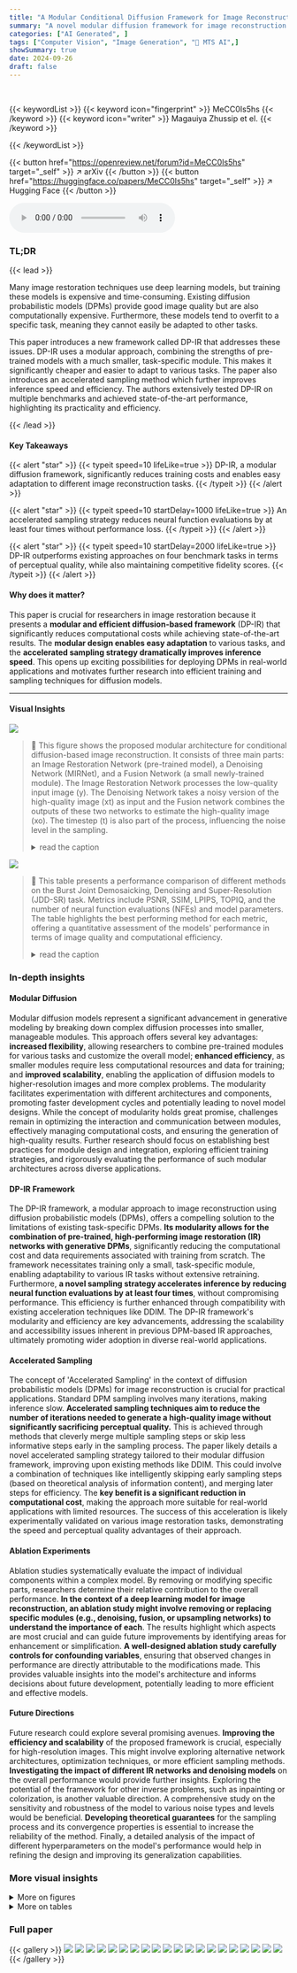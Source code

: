 ```yaml
---
title: "A Modular Conditional Diffusion Framework for Image Reconstruction"
summary: "A novel modular diffusion framework for image reconstruction dramatically cuts computational costs and achieves state-of-the-art perceptual quality across various tasks by cleverly combining pre-train..."
categories: ["AI Generated", ]
tags: ["Computer Vision", "Image Generation", "🏢 MTS AI",]
showSummary: true
date: 2024-09-26
draft: false
---
```


<br>

{{< keywordList >}}
{{< keyword icon="fingerprint" >}} MeCC0Is5hs {{< /keyword >}}
{{< keyword icon="writer" >}} Magauiya Zhussip et el. {{< /keyword >}}
 
{{< /keywordList >}}

{{< button href="https://openreview.net/forum?id=MeCC0Is5hs" target="_self" >}}
↗ arXiv
{{< /button >}}
{{< button href="https://huggingface.co/papers/MeCC0Is5hs" target="_self" >}}
↗ Hugging Face
{{< /button >}}



<audio controls>
    <source src="https://ai-paper-reviewer.com/MeCC0Is5hs/podcast.wav" type="audio/wav">
    Your browser does not support the audio element.
</audio>


### TL;DR


{{< lead >}}

Many image restoration techniques use deep learning models, but training these models is expensive and time-consuming.  Existing diffusion probabilistic models (DPMs) provide good image quality but are also computationally expensive.  Furthermore, these models tend to overfit to a specific task, meaning they cannot easily be adapted to other tasks.

This paper introduces a new framework called DP-IR that addresses these issues. DP-IR uses a modular approach, combining the strengths of pre-trained models with a much smaller, task-specific module. This makes it significantly cheaper and easier to adapt to various tasks.  The paper also introduces an accelerated sampling method which further improves inference speed and efficiency. The authors extensively tested DP-IR on multiple benchmarks and achieved state-of-the-art performance, highlighting its practicality and efficiency.

{{< /lead >}}


#### Key Takeaways

{{< alert "star" >}}
{{< typeit speed=10 lifeLike=true >}} DP-IR, a modular diffusion framework, significantly reduces training costs and enables easy adaptation to different image reconstruction tasks. {{< /typeit >}}
{{< /alert >}}

{{< alert "star" >}}
{{< typeit speed=10 startDelay=1000 lifeLike=true >}} An accelerated sampling strategy reduces neural function evaluations by at least four times without performance loss. {{< /typeit >}}
{{< /alert >}}

{{< alert "star" >}}
{{< typeit speed=10 startDelay=2000 lifeLike=true >}} DP-IR outperforms existing approaches on four benchmark tasks in terms of perceptual quality, while also maintaining competitive fidelity scores. {{< /typeit >}}
{{< /alert >}}

#### Why does it matter?
This paper is crucial for researchers in image restoration because it presents a **modular and efficient diffusion-based framework** (DP-IR) that significantly reduces computational costs while achieving state-of-the-art results.  The **modular design enables easy adaptation** to various tasks, and the **accelerated sampling strategy dramatically improves inference speed**. This opens up exciting possibilities for deploying DPMs in real-world applications and motivates further research into efficient training and sampling techniques for diffusion models.

------
#### Visual Insights



![](https://ai-paper-reviewer.com/MeCC0Is5hs/figures_1_1.jpg)

> 🔼 This figure shows the proposed modular architecture for conditional diffusion-based image reconstruction. It consists of three main parts: an Image Restoration Network (pre-trained model), a Denoising Network (MIRNet), and a Fusion Network (a small newly-trained module).  The Image Restoration Network processes the low-quality input image (y). The Denoising Network takes a noisy version of the high-quality image (xt) as input and the Fusion network combines the outputs of these two networks to estimate the high-quality image (xo). The timestep (t) is also part of the process, influencing the noise level in the sampling.
> <details>
> <summary>read the caption</summary>
> Figure 1: The proposed architecture consists of three modules: a Denoising Network də (xt, õt), an IR Network or (y) and a Fusion Network (x,x,t). A small version of MIRNet [81] is used as the Denoising Network, while a pre-trained SwinIR [42] or BSRT [50] or FFTFormer [34] is used as the IR Network, depending on the IR task. See section 3.3 for a detailed description.
> </details>





![](https://ai-paper-reviewer.com/MeCC0Is5hs/tables_5_1.jpg)

> 🔼 This table presents a performance comparison of different methods on the Burst Joint Demosaicking, Denoising and Super-Resolution (JDD-SR) task.  Metrics include PSNR, SSIM, LPIPS, TOPIQ, and the number of neural function evaluations (NFEs) and model parameters.  The table highlights the best performing method for each metric, offering a quantitative assessment of the models' performance in terms of image quality and computational efficiency.
> <details>
> <summary>read the caption</summary>
> Table 1: Performance evaluation on the task of Burst JDD-SR. We highlight the overall best for each metric.
> </details>





### In-depth insights


#### Modular Diffusion
Modular diffusion models represent a significant advancement in generative modeling by breaking down complex diffusion processes into smaller, manageable modules. This approach offers several key advantages: **increased flexibility**, allowing researchers to combine pre-trained modules for various tasks and customize the overall model; **enhanced efficiency**, as smaller modules require less computational resources and data for training; and **improved scalability**, enabling the application of diffusion models to higher-resolution images and more complex problems.  The modularity facilitates experimentation with different architectures and components, promoting faster development cycles and potentially leading to novel model designs. While the concept of modularity holds great promise, challenges remain in optimizing the interaction and communication between modules, effectively managing computational costs, and ensuring the generation of high-quality results.  Further research should focus on establishing best practices for module design and integration, exploring efficient training strategies, and rigorously evaluating the performance of such modular architectures across diverse applications.

#### DP-IR Framework
The DP-IR framework, a modular approach to image reconstruction using diffusion probabilistic models (DPMs), offers a compelling solution to the limitations of existing task-specific DPMs.  **Its modularity allows for the combination of pre-trained, high-performing image restoration (IR) networks with generative DPMs**, significantly reducing the computational cost and data requirements associated with training from scratch. The framework necessitates training only a small, task-specific module, enabling adaptability to various IR tasks without extensive retraining.  Furthermore, **a novel sampling strategy accelerates inference by reducing neural function evaluations by at least four times**, without compromising performance.  This efficiency is further enhanced through compatibility with existing acceleration techniques like DDIM.  The DP-IR framework's modularity and efficiency are key advancements, addressing the scalability and accessibility issues inherent in previous DPM-based IR approaches, ultimately promoting wider adoption in diverse real-world applications.

#### Accelerated Sampling
The concept of 'Accelerated Sampling' in the context of diffusion probabilistic models (DPMs) for image reconstruction is crucial for practical applications.  Standard DPM sampling involves many iterations, making inference slow.  **Accelerated sampling techniques aim to reduce the number of iterations needed to generate a high-quality image without significantly sacrificing perceptual quality.** This is achieved through methods that cleverly merge multiple sampling steps or skip less informative steps early in the sampling process. The paper likely details a novel accelerated sampling strategy tailored to their modular diffusion framework, improving upon existing methods like DDIM.  This could involve a combination of techniques like intelligently skipping early sampling steps (based on theoretical analysis of information content), and merging later steps for efficiency.  The **key benefit is a significant reduction in computational cost**, making the approach more suitable for real-world applications with limited resources.  The success of this acceleration is likely experimentally validated on various image restoration tasks, demonstrating the speed and perceptual quality advantages of their approach.

#### Ablation Experiments
Ablation studies systematically evaluate the impact of individual components within a complex model.  By removing or modifying specific parts, researchers determine their relative contribution to the overall performance.  **In the context of a deep learning model for image reconstruction, an ablation study might involve removing or replacing specific modules (e.g., denoising, fusion, or upsampling networks) to understand the importance of each**.  The results highlight which aspects are most crucial and can guide future improvements by identifying areas for enhancement or simplification. **A well-designed ablation study carefully controls for confounding variables**, ensuring that observed changes in performance are directly attributable to the modifications made.  This provides valuable insights into the model's architecture and informs decisions about future development, potentially leading to more efficient and effective models.

#### Future Directions
Future research could explore several promising avenues. **Improving the efficiency and scalability** of the proposed framework is crucial, especially for high-resolution images. This might involve exploring alternative network architectures, optimization techniques, or more efficient sampling methods. **Investigating the impact of different IR networks and denoising models** on the overall performance would provide further insights.  Exploring the potential of the framework for other inverse problems, such as inpainting or colorization, is another valuable direction.  A comprehensive study on the sensitivity and robustness of the model to various noise types and levels would be beneficial.  **Developing theoretical guarantees** for the sampling process and its convergence properties is essential to increase the reliability of the method. Finally, a detailed analysis of the impact of different hyperparameters on the model's performance would help in refining the design and improving its generalization capabilities.


### More visual insights

<details>
<summary>More on figures
</summary>


![](https://ai-paper-reviewer.com/MeCC0Is5hs/figures_5_1.jpg)

> 🔼 This figure illustrates the forward and reverse diffusion processes used in the proposed conditional diffusion model.  The forward process adds noise to the original image (x0) over many timesteps, until a completely noisy image (xT) is reached. The reverse process then aims to reconstruct the original image from this noisy version, but with the addition of a conditioning step at time τ that uses an IR network estimate to improve efficiency and quality.  The figure highlights the accelerated sampling strategy using the closed-form cumulative transition probability (red arrow), which significantly reduces the number of steps required for image reconstruction.
> <details>
> <summary>read the caption</summary>
> Figure 2: Forward and reverse diffusion process. Blue solid arrows: transitions at the forward pass with sampling distribution from eq. (1). Dashed arrow: cumulative transition probability from eq. (2). Black solid arrows: transitions at the backward pass with the sampling distribution from eq. (3). Red solid arrow: closed-form cumulative transition probability from eq. (8) representing our accelerated sampling.
> </details>



![](https://ai-paper-reviewer.com/MeCC0Is5hs/figures_7_1.jpg)

> 🔼 This figure shows visual comparisons of different dynamic scene deblurring methods on the GoPro test set.  Each output image is accompanied by its LPIPS (Learned Perceptual Image Patch Similarity) value, a metric quantifying the perceptual difference between the generated and ground truth images. Lower LPIPS values indicate higher perceptual similarity.
> <details>
> <summary>read the caption</summary>
> Figure 3: Visual comparisons on the GoPro test set for the task of dynamic scene deblurring (best viewed by zooming in). Every output image is accompanied by its LPIPS value.
> </details>



![](https://ai-paper-reviewer.com/MeCC0Is5hs/figures_8_1.jpg)

> 🔼 This figure compares visual results of different super-resolution (SR) methods on images from the DIV2K validation set.  Each row shows the input low-resolution image, followed by the results from several SR methods (SwinIR, HCFlow, ESRGAN, InDI, HAT, LDM, SRDiff), and finally the ground truth high-resolution image. The LPIPS (Learned Perceptual Image Patch Similarity) score, a metric that measures perceptual similarity, is provided below each output image.  The figure highlights the visual quality improvements achieved by the proposed method compared to existing methods.
> <details>
> <summary>read the caption</summary>
> Figure 4: Visual comparisons on the DIV2K validation set for the task of 4× bicubic super-resolution (best viewed by zooming in). Every output image is accompanied by its LPIPS value.
> </details>



![](https://ai-paper-reviewer.com/MeCC0Is5hs/figures_24_1.jpg)

> 🔼 This figure illustrates the modular architecture of the proposed conditional diffusion probabilistic image restoration framework (DP-IR).  It shows three main components:  1.  **Denoising Network:** Uses a smaller version of MIRNet to estimate E[x0|xt] (the expected original image given the noisy image at timestep t). 2. **IR Network:** Employs a pre-trained network (SwinIR, BSRT, or FFTformer depending on the specific image restoration task) to estimate E[x0|y] (the expected original image given the observed low-quality image y). 3. **Fusion Network:** Combines the outputs of the Denoising and IR Networks, along with the timestep t, to produce the final conditional expectation E[x0|y, xt] which is used for the image reconstruction process.
> <details>
> <summary>read the caption</summary>
> Figure 1: The proposed architecture consists of three modules: a Denoising Network də (xt, õt), an IR Network or (y) and a Fusion Network (x,x,t). A small version of MIRNet [81] is used as the Denoising Network, while a pre-trained SwinIR [42] or BSRT [50] or FFTFormer [34] is used as the IR Network, depending on the IR task. See section 3.3 for a detailed description.
> </details>



![](https://ai-paper-reviewer.com/MeCC0Is5hs/figures_26_1.jpg)

> 🔼 This figure compares the visual results of different super-resolution methods on a sample image from the Burst JDD-SR dataset.  The leftmost image shows the ground truth (Target) and is followed by results from DBSR, DeepRep, BSRT-Small, BSRT-Large, BIPNet, EBSR, and finally the proposed method (Ours). Each result image is accompanied by its LPIPS (Learned Perceptual Image Patch Similarity) score which quantifies the perceptual difference between the reconstruction and the ground truth.
> <details>
> <summary>read the caption</summary>
> Figure 6: Visual comparison of our approach against competing methods on the Burst JDD-SR task (best viewed by zooming in). Every output image is accompanied by its LPIPS value.
> </details>



![](https://ai-paper-reviewer.com/MeCC0Is5hs/figures_26_2.jpg)

> 🔼 This figure compares the results of the proposed method against several state-of-the-art methods for Burst Joint Demosaicking and Super-Resolution (JDD-SR).  It highlights perceptual differences by showing the LPIPS score of each reconstruction alongside a visual comparison of the reconstructed images against the ground truth. The lower LPIPS value indicates a higher perceptual similarity to the ground truth image.
> <details>
> <summary>read the caption</summary>
> Figure 6: Visual comparison of our approach against competing methods on the Burst JDD-SR task (best viewed by zooming in). Every output image is accompanied by its LPIPS value.
> </details>



![](https://ai-paper-reviewer.com/MeCC0Is5hs/figures_26_3.jpg)

> 🔼 This figure illustrates the modular architecture of the proposed conditional diffusion probabilistic image reconstruction framework (DP-IR).  It shows three main components: a Denoising Network (a modified MIRNet), an Image Restoration Network (a pre-trained SwinIR, BSRT, or FFTFormer, depending on the task), and a Fusion Network that combines the outputs of the first two networks. The Fusion Network is a relatively small module (0.7M parameters) trained for a specific image reconstruction task. The figure details the structure of the networks, showing convolutional, ReLU, and dense layers.
> <details>
> <summary>read the caption</summary>
> Figure 1: The proposed architecture consists of three modules: a Denoising Network ϕDθD(x˜t, σ˜t), an IR Network ϕIRθIR(y) and a Fusion Network ϕFθF(xIR0, xD0, t). A small version of MIRNet [81] is used as the Denoising Network, while a pre-trained SwinIR [42] or BSRT [50] or FFTFormer [34] is used as the IR Network, depending on the IR task. See section 3.3 for a detailed description.
> </details>



![](https://ai-paper-reviewer.com/MeCC0Is5hs/figures_27_1.jpg)

> 🔼 This figure compares the visual quality of image reconstruction results produced by different methods on the Burst JDD-SR task.  The leftmost image shows the input low-quality burst image with a highlighted region of interest.  Subsequent images display the reconstruction results from DBSR, DeepRep, BSRT-Small, BSRT-Large, BIPNet, EBSR, and the proposed method. Each reconstructed image is accompanied by its Learned Perceptual Image Patch Similarity (LPIPS) score, a metric that measures perceptual similarity to the ground truth image. Lower LPIPS scores indicate better perceptual quality.
> <details>
> <summary>read the caption</summary>
> Figure 6: Visual comparison of our approach against competing methods on the Burst JDD-SR task (best viewed by zooming in). Every output image is accompanied by its LPIPS value.
> </details>



![](https://ai-paper-reviewer.com/MeCC0Is5hs/figures_27_2.jpg)

> 🔼 This figure shows a visual comparison of different dynamic scene deblurring methods on the GoPro test set.  The input blurry image and ground truth are shown, along with results from several state-of-the-art methods (HINet, MPRNet, NAFNet, Restormer, DeblurGANv2, DvSR, InDI) and the proposed method (Ours).  Each result image includes its LPIPS (Learned Perceptual Image Patch Similarity) score, which quantifies perceptual differences between the generated and ground truth images. Lower LPIPS scores indicate better perceptual quality.
> <details>
> <summary>read the caption</summary>
> Figure 3: Visual comparisons on the GoPro test set for the task of dynamic scene deblurring (best viewed by zooming in). Every output image is accompanied by its LPIPS value.
> </details>



![](https://ai-paper-reviewer.com/MeCC0Is5hs/figures_27_3.jpg)

> 🔼 This figure compares visual results of different dynamic scene deblurring methods on the GoPro test dataset.  Each image shows a deblurred result alongside its LPIPS score (a perceptual metric measuring the difference between two images). The goal is to demonstrate the visual quality of the proposed method compared to existing state-of-the-art techniques.  Lower LPIPS values indicate higher visual similarity to the ground truth.
> <details>
> <summary>read the caption</summary>
> Figure 3: Visual comparisons on the GoPro test set for the task of dynamic scene deblurring (best viewed by zooming in). Every output image is accompanied by its LPIPS value.
> </details>



![](https://ai-paper-reviewer.com/MeCC0Is5hs/figures_27_4.jpg)

> 🔼 This figure provides a visual comparison of different image deblurring methods on the GoPro dataset.  The input image shows a blurry scene of a street, and the subsequent images show the results from different methods. Each result includes its LPIPS (Learned Perceptual Image Patch Similarity) score, a metric that quantifies perceptual differences between images.  Lower LPIPS scores indicate a better visual quality compared to the ground truth image.
> <details>
> <summary>read the caption</summary>
> Figure 3: Visual comparisons on the GoPro test set for the task of dynamic scene deblurring (best viewed by zooming in). Every output image is accompanied by its LPIPS value.
> </details>



![](https://ai-paper-reviewer.com/MeCC0Is5hs/figures_28_1.jpg)

> 🔼 This figure shows visual comparison results of different dynamic scene deblurring methods on GoPro test dataset.  Each result image includes LPIPS score to quantify the perceptual quality of the deblurred image.
> <details>
> <summary>read the caption</summary>
> Figure 3: Visual comparisons on the GoPro test set for the task of dynamic scene deblurring (best viewed by zooming in). Every output image is accompanied by its LPIPS value.
> </details>



![](https://ai-paper-reviewer.com/MeCC0Is5hs/figures_28_2.jpg)

> 🔼 This figure shows the architecture of the proposed modular conditional diffusion framework for image reconstruction. It consists of three main modules: a Denoising Network, an Image Restoration Network, and a Fusion Network. The Denoising Network is based on MIRNet and aims to estimate E[x0|xt]. The Image Restoration Network uses pre-trained models such as SwinIR, BSRT, or FFTformer to estimate E[x0|y]. The Fusion Network combines the outputs of the two previous modules to estimate E[x0|y,xt], which is then used to generate the final reconstructed image. The choice of pre-trained Image Restoration Network depends on the specific image reconstruction task.
> <details>
> <summary>read the caption</summary>
> Figure 1: The proposed architecture consists of three modules: a Denoising Network də (xt, õt), an IR Network or (y) and a Fusion Network (x,x,t). A small version of MIRNet [81] is used as the Denoising Network, while a pre-trained SwinIR [42] or BSRT [50] or FFTFormer [34] is used as the IR Network, depending on the IR task. See section 3.3 for a detailed description.
> </details>



![](https://ai-paper-reviewer.com/MeCC0Is5hs/figures_28_3.jpg)

> 🔼 This figure compares the visual results of different super-resolution methods on a sample image from the DIV2K validation set.  The input is a low-resolution image, and the 'Target' shows the ground truth high-resolution image.  The other images represent the output of various state-of-the-art super-resolution methods, including the authors' proposed approach.  Each output image is accompanied by its Learned Perceptual Image Patch Similarity (LPIPS) score, which quantifies perceptual differences between the output and the target. Lower LPIPS values indicate better perceptual quality.
> <details>
> <summary>read the caption</summary>
> Figure 4: Visual comparisons on the DIV2K validation set for the task of 4× bicubic super-resolution (best viewed by zooming in). Every output image is accompanied by its LPIPS value.
> </details>



![](https://ai-paper-reviewer.com/MeCC0Is5hs/figures_28_4.jpg)

> 🔼 This figure compares visual results of different super-resolution (SR) methods on images from the DIV2K validation set.  Each column shows the input low-resolution image, outputs from several SR methods (SwinIR, HCFlow, ESRGAN, InDI, HAT, LDM, SRDiff), and the ground truth high-resolution image.  The LPIPS (Learned Perceptual Image Patch Similarity) score, a perceptual quality metric, is provided for each output to quantify the visual similarity to the ground truth.
> <details>
> <summary>read the caption</summary>
> Figure 4: Visual comparisons on the DIV2K validation set for the task of 4× bicubic super-resolution (best viewed by zooming in). Every output image is accompanied by its LPIPS value.
> </details>



![](https://ai-paper-reviewer.com/MeCC0Is5hs/figures_29_1.jpg)

> 🔼 This figure compares the visual results of the proposed method against several state-of-the-art super-resolution methods on the DIV2K validation dataset.  Each image is accompanied by its Learned Perceptual Image Patch Similarity (LPIPS) score, which measures perceptual similarity to the ground truth image. The LPIPS values indicate the visual quality of the reconstruction results.
> <details>
> <summary>read the caption</summary>
> Figure 17: Visual comparison of our approach against competing methods on the DIV2K validation set for the task of 4× super-resolution (best viewed by zooming in). Every output image is accompanied by its LPIPS value.
> </details>



</details>




<details>
<summary>More on tables
</summary>


![](https://ai-paper-reviewer.com/MeCC0Is5hs/tables_7_1.jpg)
> 🔼 This table presents a quantitative comparison of different methods for dynamic scene deblurring on two benchmark datasets: GoPro and HIDE.  The metrics used are PSNR, SSIM, LPIPS (lower is better), and TOPIQ△ (lower is better), reflecting both fidelity and perceptual quality.  The number of neural function evaluations (NFEs) and the model's number of parameters are also included for comparison.  Note that some results marked with † are taken directly from the cited papers due to unavailability of their public implementations.
> <details>
> <summary>read the caption</summary>
> Table 2: Performance evaluation on the GoPro and HIDE test sets for dynamic scene deblurring. † indicates that public implementation is unavailable and the scores are copied from the authors’ paper. We highlight the overall best for each metric, and the best among perceptual-oriented methods.
> </details>

![](https://ai-paper-reviewer.com/MeCC0Is5hs/tables_8_1.jpg)
> 🔼 This table presents a comparison of different methods for Burst Joint Demosaicking and Super-Resolution (JDD-SR).  The metrics used for evaluation include PSNR (Peak Signal-to-Noise Ratio), SSIM (Structural Similarity Index), LPIPS (Learned Perceptual Image Patch Similarity), TOPIQ (Task-Oriented Perceptual Image Quality), NFE (Number of Function Evaluations), and Params (number of parameters). The table highlights the best-performing method for each metric.
> <details>
> <summary>read the caption</summary>
> Table 1: Performance evaluation on the task of Burst JDD-SR. We highlight the overall best for each metric.
> </details>

![](https://ai-paper-reviewer.com/MeCC0Is5hs/tables_8_2.jpg)
> 🔼 This table presents a performance comparison of different methods for the Burst Joint Demosaicking, Denoising and Super-Resolution (JDD-SR) task.  Metrics used for evaluation include PSNR, SSIM, LPIPS, and TOPIQ.  The number of neural function evaluations (NFEs) and the model's number of parameters are also provided to show computational efficiency.  The best performing method for each metric is highlighted.
> <details>
> <summary>read the caption</summary>
> Table 1: Performance evaluation on the task of Burst JDD-SR. We highlight the overall best for each metric.
> </details>

![](https://ai-paper-reviewer.com/MeCC0Is5hs/tables_16_1.jpg)
> 🔼 This table compares the proposed method with other state-of-the-art Diffusion Probabilistic Models (DPMs) for single image super-resolution (SISR) in terms of training data and model parameters.  It demonstrates that the proposed modular approach requires significantly less data and computational resources (smaller model) compared to existing DPMs while achieving competitive performance.
> <details>
> <summary>read the caption</summary>
> Table 7: Comparison of the proposed approach against existing DPM methods for SISR task in terms of training dataset requirements and training parameters.
> </details>

![](https://ai-paper-reviewer.com/MeCC0Is5hs/tables_22_1.jpg)
> 🔼 This table compares the proposed accelerated sampling strategy with those presented in papers [13] and [52] for the task of single image super-resolution (SISR).  It shows the PSNR, SSIM, LPIPS, TOPIQΔ, and NFE values for both strategies.  The comparison highlights the performance gains achieved by the proposed method while maintaining a similar number of neural function evaluations (NFEs).
> <details>
> <summary>read the caption</summary>
> Table 8: Comparison of the proposed acceleration scheme and prior works [13, 52] for the SISR task.
> </details>

![](https://ai-paper-reviewer.com/MeCC0Is5hs/tables_22_2.jpg)
> 🔼 This table compares the computational cost, measured in TFLOPs, of different diffusion-based methods for dynamic scene deblurring.  The input image resolution is 720p (1280x720).  The cost is broken down into two components: a base cost (the terms without NFE, representing operations performed once per image) and a per-NFE cost (the terms multiplied by NFE, representing operations whose number scales with the number of neural function evaluations).  The table highlights that the proposed method achieves a significantly lower computational cost compared to other methods.
> <details>
> <summary>read the caption</summary>
> Table 9: Computational cost of the proposed and existing diffusion-based methods for the Dynamic Scene Deblurring task with 720p input resolution.
> </details>

![](https://ai-paper-reviewer.com/MeCC0Is5hs/tables_22_3.jpg)
> 🔼 This table compares the performance of the proposed one-step acceleration method with and without DDIM (Denoising Diffusion Implicit Models) acceleration technique for single image super-resolution (SISR) task.  It shows the PSNR, SSIM, LPIPS, TOPIQ, and the number of neural function evaluations (NFEs) required for each method. The results indicate that the one-step acceleration technique significantly reduces the number of NFEs while maintaining comparable perceptual and fidelity metrics.
> <details>
> <summary>read the caption</summary>
> Table 10: Results for the proposed one-step acceleration with/without DDIM technique tested on SISR task
> </details>

![](https://ai-paper-reviewer.com/MeCC0Is5hs/tables_24_1.jpg)
> 🔼 This table presents the performance of different methods on the Burst Joint Demosaicking, Denoising and Super-Resolution (JDD-SR) task.  It compares the proposed method against several state-of-the-art approaches, evaluating performance using PSNR, SSIM, LPIPS, and TOPIQ metrics.  The number of neural function evaluations (NFEs) and model parameters are also included to show the computational efficiency of the different models.
> <details>
> <summary>read the caption</summary>
> Table 1: Performance evaluation on the task of Burst JDD-SR. We highlight the overall best for each metric.
> </details>

![](https://ai-paper-reviewer.com/MeCC0Is5hs/tables_24_2.jpg)
> 🔼 This table presents an ablation study evaluating the robustness of the proposed Fusion module. It shows the performance of the Fusion module, trained with a specific denoising and IR network pair (MIRNet-S + SwinIR), when tested with different combinations of denoising (MIRNet-S or UDP) and IR (SwinIR or RRDB) networks.  The results are measured using PSNR, SSIM, LPIPS, and TOPIQA metrics. This demonstrates how well the Fusion module generalizes when using different network pairs.
> <details>
> <summary>read the caption</summary>
> Table 12: The performance of Fusion module for different train/test pair scenarios for 4x SR task.
> </details>

![](https://ai-paper-reviewer.com/MeCC0Is5hs/tables_25_1.jpg)
> 🔼 This table presents the performance comparison of different methods for the Burst Joint Demosaicking, Denoising, and Super-Resolution (JDD-SR) task.  Metrics include PSNR, SSIM, LPIPS, and TOPIQ, which assess various aspects of image quality.  The number of Neural Function Evaluations (NFEs) and model parameters are also included, reflecting computational cost and model size.
> <details>
> <summary>read the caption</summary>
> Table 1: Performance evaluation on the task of Burst JDD-SR. We highlight the overall best for each metric.
> </details>

![](https://ai-paper-reviewer.com/MeCC0Is5hs/tables_25_2.jpg)
> 🔼 This table presents the performance of different methods on the Burst Joint Demosaicking, Denoising and Super-Resolution (JDD-SR) task.  Metrics used for evaluation include Peak Signal-to-Noise Ratio (PSNR), Structural Similarity Index (SSIM), Learned Perceptual Image Patch Similarity (LPIPS), and Task-Oriented Perceptual Image Quality (TOPIQ).  The number of Neural Function Evaluations (NFEs) and the number of model parameters are also included for comparison.  The table highlights the best-performing method for each metric.
> <details>
> <summary>read the caption</summary>
> Table 1: Performance evaluation on the task of Burst JDD-SR. We highlight the overall best for each metric.
> </details>

![](https://ai-paper-reviewer.com/MeCC0Is5hs/tables_25_3.jpg)
> 🔼 This table presents a quantitative comparison of different methods for Burst Joint Demosaicking, Denoising, and Super-Resolution (JDD-SR).  It shows the Peak Signal-to-Noise Ratio (PSNR), Structural Similarity Index (SSIM), Learned Perceptual Image Patch Similarity (LPIPS), and Task-Oriented Perceptual Image Quality (TOPIQ) scores achieved by each method.  The number of Neural Function Evaluations (NFEs) and model parameters are also included to indicate computational cost.  The best performing method for each metric is highlighted.
> <details>
> <summary>read the caption</summary>
> Table 1: Performance evaluation on the task of Burst JDD-SR. We highlight the overall best for each metric.
> </details>

![](https://ai-paper-reviewer.com/MeCC0Is5hs/tables_26_1.jpg)
> 🔼 This table presents the performance comparison of different methods on the Burst Joint Demosaicking, Denoising and Super-Resolution (JDD-SR) task.  Metrics used include Peak Signal-to-Noise Ratio (PSNR), Structural Similarity Index (SSIM), Learned Perceptual Image Patch Similarity (LPIPS), and Task-Oriented Perceptual Image Quality (TOPIQ).  The number of Neural Function Evaluations (NFEs) and model parameters are also shown to assess computational cost.
> <details>
> <summary>read the caption</summary>
> Table 1: Performance evaluation on the task of Burst JDD-SR. We highlight the overall best for each metric.
> </details>

</details>




### Full paper

{{< gallery >}}
<img src="https://ai-paper-reviewer.com/MeCC0Is5hs/1.png" class="grid-w50 md:grid-w33 xl:grid-w25" />
<img src="https://ai-paper-reviewer.com/MeCC0Is5hs/2.png" class="grid-w50 md:grid-w33 xl:grid-w25" />
<img src="https://ai-paper-reviewer.com/MeCC0Is5hs/3.png" class="grid-w50 md:grid-w33 xl:grid-w25" />
<img src="https://ai-paper-reviewer.com/MeCC0Is5hs/4.png" class="grid-w50 md:grid-w33 xl:grid-w25" />
<img src="https://ai-paper-reviewer.com/MeCC0Is5hs/5.png" class="grid-w50 md:grid-w33 xl:grid-w25" />
<img src="https://ai-paper-reviewer.com/MeCC0Is5hs/6.png" class="grid-w50 md:grid-w33 xl:grid-w25" />
<img src="https://ai-paper-reviewer.com/MeCC0Is5hs/7.png" class="grid-w50 md:grid-w33 xl:grid-w25" />
<img src="https://ai-paper-reviewer.com/MeCC0Is5hs/8.png" class="grid-w50 md:grid-w33 xl:grid-w25" />
<img src="https://ai-paper-reviewer.com/MeCC0Is5hs/9.png" class="grid-w50 md:grid-w33 xl:grid-w25" />
<img src="https://ai-paper-reviewer.com/MeCC0Is5hs/10.png" class="grid-w50 md:grid-w33 xl:grid-w25" />
<img src="https://ai-paper-reviewer.com/MeCC0Is5hs/11.png" class="grid-w50 md:grid-w33 xl:grid-w25" />
<img src="https://ai-paper-reviewer.com/MeCC0Is5hs/12.png" class="grid-w50 md:grid-w33 xl:grid-w25" />
<img src="https://ai-paper-reviewer.com/MeCC0Is5hs/13.png" class="grid-w50 md:grid-w33 xl:grid-w25" />
<img src="https://ai-paper-reviewer.com/MeCC0Is5hs/14.png" class="grid-w50 md:grid-w33 xl:grid-w25" />
<img src="https://ai-paper-reviewer.com/MeCC0Is5hs/15.png" class="grid-w50 md:grid-w33 xl:grid-w25" />
<img src="https://ai-paper-reviewer.com/MeCC0Is5hs/16.png" class="grid-w50 md:grid-w33 xl:grid-w25" />
<img src="https://ai-paper-reviewer.com/MeCC0Is5hs/17.png" class="grid-w50 md:grid-w33 xl:grid-w25" />
<img src="https://ai-paper-reviewer.com/MeCC0Is5hs/18.png" class="grid-w50 md:grid-w33 xl:grid-w25" />
<img src="https://ai-paper-reviewer.com/MeCC0Is5hs/19.png" class="grid-w50 md:grid-w33 xl:grid-w25" />
<img src="https://ai-paper-reviewer.com/MeCC0Is5hs/20.png" class="grid-w50 md:grid-w33 xl:grid-w25" />
{{< /gallery >}}